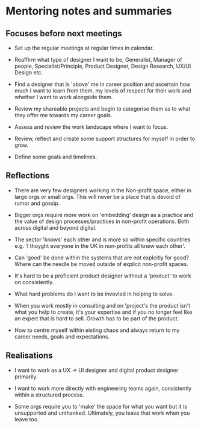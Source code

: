 # Mentoring notes and summaries

## Focuses before next meetings

- Set up the regular meetings at regular times in calendar.

- Reaffirm what type of designer I want to be, Generalist, Manager of people, Specialist/Principle, Product Designer, Design Research, UX/UI Design etc.

- Find a designer that is 'above' me in career position and ascertain how much I want to learn from them, my levels of respect for their work and whether I want to work alongside them.

- Review my shareable projects and begin to categorise them as to what they offer me towards my career goals.

- Assess and review the work landscape where I want to focus.

- Review, reflect and create some support structures for myself in order to grow.

- Define some goals and timelines.

## Reflections

- There are very few designers working in the Non-profit space, either in large orgs or small orgs. This will never be a place that is devoid of rumor and gossip.

- Bigger orgs require more work on 'embedding' design as a practice and the value of design processes/practices in non-profit operations. Both across digital and beyond digital.

- The sector 'knows' each other and is more so within specific countries e.g. 'I thoyght everyone in the UK in non-profits all knew each other'.

- Can 'good' be done within the systems that are not explcitly for good? Where can the needle be moved outside of explicit non-profit spaces.

- It's hard to be a proficient product designer without a 'product' to work on consistently.

- What hard problems do I want to be invovled in helping to solve.

- When you work mostly in consulting and on 'project's the product isn't what you help to create, it's your expertise and if you no longer feel like an expert that is hard to sell. Growth has to be part of the product.

- How to centre myself within eisting chaos and always return to my career needs, goals and expectations.


## Realisations

- I want to work as a UX -> UI designer and digital product designer primarily.

- I want to work more directly with engineering teams again, consistently within a structured process.

- Some orgs require you to 'make' the space for what you want but it is unsupported and unthanked. Ultimately, you leave that work when you leave too.
